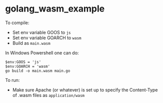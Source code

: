 # golang_wasm_example

To compile:

* Set env variable GOOS to `js`
* Set env variable GOARCH to `wasm`
* Build as `main.wasm`

In Windows Powershell one can do:

```
$env:GOOS = 'js'
$env:GOARCH = 'wasm'
go build -o main.wasm main.go
```

To run:

* Make sure Apache (or whatever) is set up to specify the Content-Type of .wasm files as `application/wasm`
